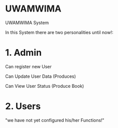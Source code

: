 # UWAMWIMA
UWAMWIMA System 

In this System there are two personalities until now!:

# 1. Admin
Can register new User 

Can Update User Data (Produces)

Can View User Status (Produce Book)

# 2. Users
"we have not yet configured his/her Functions!"
